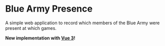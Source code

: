 # Blue Army Presence

A simple web application to record which members of the Blue Army were present at which games.

**New implementation with [Vue 3](https://v3.vuejs.org/)!**
